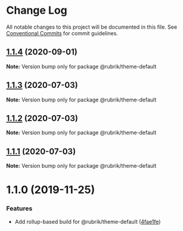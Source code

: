# Change Log

All notable changes to this project will be documented in this file.
See [Conventional Commits](https://conventionalcommits.org) for commit guidelines.

## [1.1.4](https://github.com/brettgullan/rubrik/compare/@rubrik/theme-default@1.1.3...@rubrik/theme-default@1.1.4) (2020-09-01)

**Note:** Version bump only for package @rubrik/theme-default





## [1.1.3](https://github.com/brettgullan/rubrik/compare/@rubrik/theme-default@1.1.2...@rubrik/theme-default@1.1.3) (2020-07-03)

**Note:** Version bump only for package @rubrik/theme-default





## [1.1.2](https://github.com/brettgullan/rubrik/compare/@rubrik/theme-default@1.1.1...@rubrik/theme-default@1.1.2) (2020-07-03)

**Note:** Version bump only for package @rubrik/theme-default





## [1.1.1](https://github.com/brettgullan/rubrik/compare/@rubrik/theme-default@1.1.0...@rubrik/theme-default@1.1.1) (2020-07-03)

**Note:** Version bump only for package @rubrik/theme-default





# 1.1.0 (2019-11-25)


### Features

* Add rollup-based build for @rubrik/theme-default ([4fae1fe](https://github.com/brettgullan/rubrik/commit/4fae1fe2764130f696861297fbac561ca38fffed))
